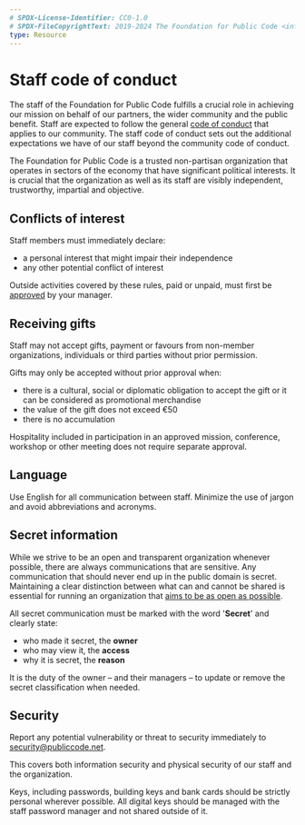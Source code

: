 ```yaml
---
# SPDX-License-Identifier: CC0-1.0
# SPDX-FileCopyrightText: 2019-2024 The Foundation for Public Code <info@publiccode.net>
type: Resource
---
```


# Staff code of conduct

The staff of the Foundation for Public Code fulfills a crucial role in achieving our mission on behalf of our partners, the wider community and the public benefit.
Staff are expected to follow the general [code of conduct](../CODE_OF_CONDUCT.md) that applies to our community.
The staff code of conduct sets out the additional expectations we have of our staff beyond the community code of conduct.

The Foundation for Public Code is a trusted non-partisan organization that operates in sectors of the economy that have significant political interests.
It is crucial that the organization as well as its staff are visibly independent, trustworthy, impartial and objective.

## Conflicts of interest

Staff members must immediately declare:

* a personal interest that might impair their independence
* any other potential conflict of interest

Outside activities covered by these rules, paid or unpaid, must first be [approved](../activities/conflict-of-interest/index.md) by your manager.

## Receiving gifts

Staff may not accept gifts, payment or favours from non-member organizations, individuals or third parties without prior permission.

Gifts may only be accepted without prior approval when:

* there is a cultural, social or diplomatic obligation to accept the gift or it can be considered as promotional merchandise
* the value of the gift does not exceed €50
* there is no accumulation

Hospitality included in participation in an approved mission, conference, workshop or other meeting does not require separate approval.

## Language

Use English for all communication between staff.
Minimize the use of jargon and avoid abbreviations and acronyms.

## Secret information

While we strive to be an open and transparent organization whenever possible, there are always communications that are sensitive.
Any communication that should never end up in the public domain is secret.
Maintaining a clear distinction between what can and cannot be shared is essential for running an organization that [aims to be as open as possible](../activities/communication/communication-principles.md).

All secret communication must be marked with the word '**Secret**' and clearly state:

* who made it secret, the **owner**
* who may view it, the **access**
* why it is secret, the **reason**

It is the duty of the owner – and their managers – to update or remove the secret classification when needed.

## Security

Report any potential vulnerability or threat to security immediately to <security@publiccode.net>.

This covers both information security and physical security of our staff and the organization.

Keys, including passwords, building keys and bank cards should be strictly personal wherever possible.
All digital keys should be managed with the staff password manager and not shared outside of it.
